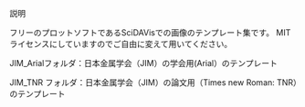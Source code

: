 説明

フリーのプロットソフトであるSciDAVisでの画像のテンプレート集です。
MITライセンスにしていますのでご自由に変えて用いてください。

JIM_Arialフォルダ：日本金属学会（JIM）の学会用(Arial）のテンプレート

JIM_TNR フォルダ：日本金属学会（JIM）の論文用（Times new Roman: TNR）のテンプレート

